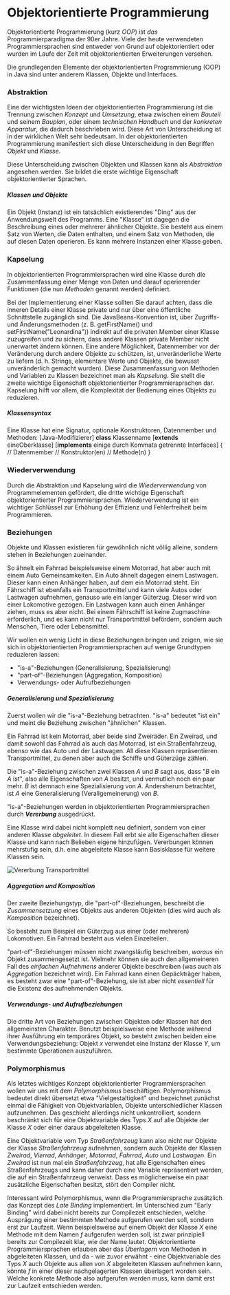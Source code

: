 # Objektorientierte Programmierung

Objektorientierte Programmierung (kurz *OOP*) ist *das* Programmierparadigma der 90er Jahre. Viele der heute verwendeten Programmiersprachen sind entweder von Grund auf objektorientiert oder wurden im Laufe der Zeit mit objektorientierten Erweiterungen versehen.

Die grundlegenden Elemente der objektorientierten Programmierung (OOP) in Java sind unter anderem Klassen, Objekte und Interfaces.

### Abstraktion

Eine der wichtigsten Ideen der objektorientierten Programmierung ist die Trennung zwischen *Konzept* und *Umsetzung*, etwa zwischen einem *Bauteil* und seinem *Bauplan*, oder einem *technischen Handbuch* und der *konkreten Apparatur*, die dadurch beschrieben wird. Diese Art von Unterscheidung ist in der wirklichen Welt sehr bedeutsam. In der objektorientierten Programmierung manifestiert sich diese Unterscheidung in den Begriffen *Objekt* und *Klasse*.

Diese Unterscheidung zwischen Objekten und Klassen kann als *Abstraktion* angesehen werden. Sie bildet die erste wichtige Eigenschaft objektorientierter Sprachen. 

##### Klassen und Objekte

Ein Objekt (Instanz) ist ein tatsächlich existierendes "Ding" aus der Anwendungswelt des Programms. Eine "Klasse" ist dagegen die Beschreibung eines oder mehrerer ähnlicher Objekte. Sie besteht aus einem Satz von Werten, die Daten enthalten, und einem Satz von Methoden, die auf diesen
Daten operieren.
Es kann mehrere Instanzen einer Klasse geben.

### Kapselung 

 In objektorientierten Programmiersprachen wird eine Klasse durch die Zusammenfassung einer Menge von Daten und darauf operierender Funktionen (die nun *Methoden* genannt werden) definiert. 

Bei der Implementierung einer Klasse sollten Sie darauf achten, dass die inneren Details einer Klasse private und nur über eine öffentliche Schnittstelle zugänglich sind. 
Die JavaBeans-Konvention ist, über Zugriffs- und Änderungsmethoden (z. B. getFirstName() und setFirstName("Leonardina")) indirekt auf die privaten Member einer Klasse zuzugreifen und zu
sichern, dass andere Klassen private Member nicht unerwartet ändern können. Eine andere Möglichkeit, Datenmember vor der Veränderung durch andere Objekte zu schützen, ist, unveränderliche Werte zu liefern (d. h. Strings, elementare Werte und Objekte, die bewusst unveränderlich gemacht wurden).
Diese Zusammenfassung von Methoden und Variablen zu Klassen bezeichnet man als *Kapselung*. Sie stellt die zweite wichtige Eigenschaft objektorientierter Programmiersprachen dar. Kapselung hilft vor allem, die Komplexität der Bedienung eines Objekts zu reduzieren. 

##### Klassensyntax

Eine Klasse hat eine Signatur, optionale Konstruktoren, Datenmember und Methoden:
[Java-Modifizierer] **class** Klassenname [**extends** eineOberklasse] [**implements** einige durch Kommata
																	getrennte Interfaces] {
			// Datenmember
			// Konstruktor(en)
			// Methode(n)
}



### Wiederverwendung 

Durch die Abstraktion und Kapselung wird die *Wiederverwendung* von Programmelementen gefördert, die dritte wichtige Eigenschaft objektorientierter Programmiersprachen. Wiederverwendung ist ein wichtiger Schlüssel zur Erhöhung der Effizienz und Fehlerfreiheit beim Programmieren.

### **Beziehungen** 

Objekte und Klassen existieren für gewöhnlich nicht völlig alleine, sondern stehen in Beziehungen zueinander. 

So ähnelt ein Fahrrad beispielsweise einem Motorrad, hat aber auch mit einem Auto Gemeinsamkeiten. Ein Auto ähnelt dagegen einem Lastwagen. Dieser kann einen Anhänger haben, auf dem ein Motorrad steht. Ein Fährschiff ist ebenfalls ein Transportmittel und kann viele Autos oder Lastwagen aufnehmen, genauso wie ein langer Güterzug. Dieser wird von einer Lokomotive gezogen. Ein Lastwagen kann auch einen Anhänger ziehen, muss es aber nicht. Bei einem Fährschiff ist keine Zugmaschine erforderlich, und es kann nicht nur Transportmittel befördern, sondern auch Menschen, Tiere oder Lebensmittel.  

 Wir wollen ein wenig Licht in diese Beziehungen bringen und zeigen, wie sie sich in objektorientierten Programmiersprachen auf wenige Grundtypen reduzieren lassen:  

- "is-a"-Beziehungen (Generalisierung, Spezialisierung) 
- "part-of"-Beziehungen (Aggregation, Komposition) 
- Verwendungs- oder Aufrufbeziehungen 



##### Generalisierung und Spezialisierung 

 Zuerst wollen wir die "is-a"-Beziehung betrachten. "is-a" bedeutet "ist ein" und meint die Beziehung zwischen "ähnlichen" Klassen. 

Ein Fahrrad ist kein Motorrad, aber beide sind Zweiräder. Ein Zweirad, und damit sowohl das Fahrrad als auch das Motorrad, ist ein Straßenfahrzeug, ebenso wie das Auto und der Lastwagen. All diese Klassen repräsentieren Transportmittel, zu denen aber auch die Schiffe und Güterzüge zählen.  

 Die "is-a"-Beziehung zwischen zwei Klassen *A* und *B* sagt aus, dass "*B* ein *A* ist", also alle Eigenschaften von *A* besitzt, und vermutlich noch ein paar mehr. *B* ist demnach eine Spezialisierung von *A*. Andersherum betrachtet, ist *A* eine Generalisierung (Verallgemeinerung) von *B*. 

 "is-a"-Beziehungen werden in objektorientierten Programmiersprachen durch ***Vererbung*** ausgedrückt.

Eine Klasse wird dabei nicht komplett neu definiert, sondern von einer anderen Klasse *abgeleitet*. In diesem Fall erbt sie alle Eigenschaften dieser Klasse und kann nach Belieben eigene hinzufügen. Vererbungen können mehrstufig sein, d.h. eine abgeleitete Klasse kann Basisklasse für weitere Klassen sein.

![Vererbung Transportmittel](D:\repos\SEW\SEW-MashUp\SEW3\_img\SEW3-08_Vererbung-Transportmittel.png)

##### Aggregation und Komposition 

 Der zweite Beziehungstyp, die "part-of"-Beziehungen, beschreibt die *Zusammensetzung* eines Objekts aus anderen Objekten (dies wird auch als *Komposition* bezeichnet).

So besteht zum Beispiel ein Güterzug aus einer (oder mehreren) Lokomotiven. Ein Fahrrad besteht aus vielen Einzelteilen.

"part-of"-Beziehungen müssen nicht zwangsläufig beschreiben, *woraus* ein Objekt zusammengesetzt ist. Vielmehr können sie auch den allgemeineren Fall des *einfachen Aufnehmens* anderer Objekte beschreiben (was auch als *Aggregation* bezeichnet wird). Ein Fahrrad kann einen Gepäckträger haben, es besteht zwar eine "part-of"-Beziehung, sie ist aber nicht *essentiell* für die Existenz des aufnehmenden Objekts.

##### Verwendungs- und Aufrufbeziehungen 

Die dritte Art von Beziehungen zwischen Objekten oder Klassen hat den allgemeinsten Charakter. Benutzt beispielsweise eine Methode während ihrer Ausführung ein temporäres Objekt, so besteht zwischen beiden eine Verwendungsbeziehung: Objekt *x* verwendet eine Instanz der Klasse *Y*, um bestimmte Operationen auszuführen.

### Polymorphismus 

 Als letztes wichtiges Konzept objektorientierter Programmiersprachen wollen wir uns mit dem *Polymorphismus* beschäftigen. Polymorphismus bedeutet direkt übersetzt etwa "Vielgestaltigkeit" und bezeichnet zunächst einmal die Fähigkeit von Objektvariablen, Objekte unterschiedlicher Klassen aufzunehmen. Das geschieht allerdings nicht unkontrolliert, sondern beschränkt sich für eine Objektvariable des Typs *X* auf alle Objekte der Klasse *X* oder einer daraus abgeleiteten Klasse.  

Eine Objektvariable vom Typ *Straßenfahrzeug* kann also nicht nur Objekte der Klasse *Straßenfahrzeug* aufnehmen, sondern auch Objekte der Klassen *Zweirad*, *Vierrad*, *Anhänger*, *Motorrad*, *Fahrrad*, *Auto* und *Lastwagen*. Ein *Zweirad* ist nun mal ein *Straßenfahrzeug*, hat alle Eigenschaften eines Straßenfahrzeugs und kann daher durch eine Variable repräsentiert werden, die auf ein Straßenfahrzeug verweist. Dass es möglicherweise ein paar zusätzliche Eigenschaften besitzt, stört den Compiler nicht.

Interessant wird Polymorphismus, wenn die Programmiersprache zusätzlich das Konzept des *Late Binding* implementiert. Im Unterschied zum "Early Binding" wird dabei nicht bereits zur Compilezeit entschieden, welche Ausprägung einer bestimmten Methode aufgerufen werden soll, sondern erst zur Laufzeit. Wenn beispielsweise auf einem Objekt der Klasse *X* eine Methode mit dem Namen *f* aufgerufen werden soll, ist zwar prinzipiell bereits zur Compilezeit klar, wie der Name lautet. Objektorientierte Programmiersprachen erlauben aber das *Überlagern* von Methoden in abgeleiteten Klassen, und da - wie zuvor erwähnt - eine Objektvariable des Typs *X* auch Objekte aus allen von *X* abgeleiteten Klassen aufnehmen kann, könnte *f* in einer dieser nachgelagerten Klassen überlagert worden sein. Welche konkrete Methode also aufgerufen werden muss, kann damit erst zur Laufzeit entschieden werden.